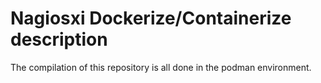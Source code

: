 # Nagiosxi Dockerize/Containerize description
The compilation of this repository is all done in the podman environment.
